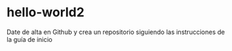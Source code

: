 # hello-world2
Date de alta en Github y crea un repositorio siguiendo las instrucciones de la guía de inicio
